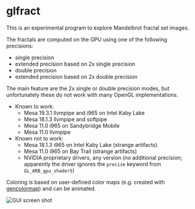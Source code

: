 # glfract

This is an experimental program to explore Mandelbrot fractal set images.

The fractals are computed on the GPU using one of the following precisions:

- single precision
- extended precision based on 2x single precision
- double precision
- extended precision based on 2x double precision

The main feature are the 2x single or double precision modes, but unfortunately
these do not work with many OpenGL implementations.

* Known to work:
  * Mesa 19.3.1 llvmpipe and i965 on Intel Kaby Lake
  * Mesa 18.1.3 llvmpipe and softpipe
  * Mesa 11.0 i965 on Sandybridge Mobile
  * Mesa 11.0 llvmpipe
* Known not to work:
  * Mesa 18.1.3 i965 on Intel Kaby Lake (strange artifacts)
  * Mesa 11.0 i965 on Bay Trail (strange artifacts)
  * NVIDIA proprietary drivers, any version (no additional precision; apparently
    the driver ignores the `precise` keyword from `GL_ARB_gpu_shader5`)

Coloring is based on user-defined color maps (e.g. created with 
[gencolormap](https://marlam.de/gencolormap)) and can be animated.

![GUI screen shot](https://git.marlam.de/gitweb/?p=glfract.git;a=blob_plain;f=screenshot.png;hb=HEAD)
